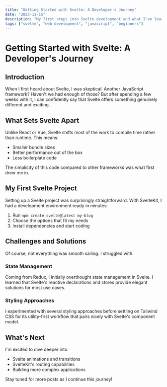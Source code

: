 ```yaml
---
title: "Getting Started with Svelte: A Developer's Journey"
date: "2023-11-15"
description: "My first steps into Svelte development and what I've learned along the way"
tags: ["svelte", "web development", "javascript", "beginners"]
---
```


# Getting Started with Svelte: A Developer's Journey

## Introduction

When I first heard about Svelte, I was skeptical. Another JavaScript framework? Haven't we had enough of those? But after spending a few weeks with it, I can confidently say that Svelte offers something genuinely different and exciting.

## What Sets Svelte Apart

Unlike React or Vue, Svelte shifts most of the work to compile time rather than runtime. This means:

- Smaller bundle sizes
- Better performance out of the box
- Less boilerplate code


The simplicity of this code compared to other frameworks was what first drew me in.

## My First Svelte Project

Setting up a Svelte project was surprisingly straightforward. With SvelteKit, I had a development environment ready in minutes:

1. Run `npm create svelte@latest my-blog`
2. Choose the options that fit my needs
3. Install dependencies and start coding

## Challenges and Solutions

Of course, not everything was smooth sailing. I struggled with:

### State Management

Coming from Redux, I initially overthought state management in Svelte. I learned that Svelte's reactive declarations and stores provide elegant solutions for most use cases.

### Styling Approaches

I experimented with several styling approaches before settling on Tailwind CSS for its utility-first workflow that pairs nicely with Svelte's component model.

## What's Next

I'm excited to dive deeper into:

- Svelte animations and transitions
- SvelteKit's routing capabilities
- Building more complex applications

Stay tuned for more posts as I continue this journey!